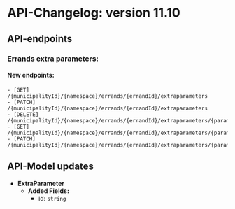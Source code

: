 # API-Changelog: version 11.10

## API-endpoints

### Errands extra parameters:

#### New endpoints:

```
- [GET] /{municipalityId}/{namespace}/errands/{errandId}/extraparameters
- [PATCH] /{municipalityId}/{namespace}/errands/{errandId}/extraparameters
- [DELETE] /{municipalityId}/{namespace}/errands/{errandId}/extraparameters/{parameterKey}
- [GET] /{municipalityId}/{namespace}/errands/{errandId}/extraparameters/{parameterKey}
- [PATCH] /{municipalityId}/{namespace}/errands/{errandId}/extraparameters/{parameterKey}
```

## API-Model updates

- **ExtraParameter**
  - **Added Fields:**
    - id: `string`

